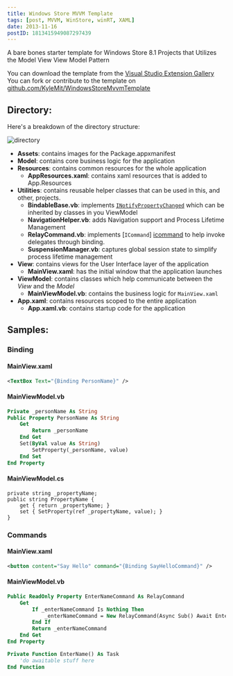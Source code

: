 ```yaml
---
title: Windows Store MVVM Template
tags: [post, MVVM, WinStore, winRT, XAML]
date: 2013-11-16
postID: 1813415949087297439
---
```


A bare bones starter template for Windows Store 8.1 Projects that Utilizes the Model View View Model Pattern  

You can download the template from the [Visual Studio Extension Gallery][vs gallery]  
You can fork or contribute to the template on [github.com/KyleMit/WindowsStoreMvvmTemplate][github] 

## Directory:   
Here's a breakdown of the directory structure:

![directory][directory]
  
* **Assets**: contains images for the Package.appxmanifest
* **Model**: contains core business logic for the application
* **Resources**: contains common resources for the whole application
    * **AppResources.xaml**: contains xaml resources that is added to App.Resources
* **Utilities**: contains reusable helper classes that can be used in this, and other, projects.
    * **BindableBase.vb**: implements [`INotifyPropertyChanged`][inpc] which can be inherited by classes in you ViewModel
    * **NavigationHelper.vb**: adds Navigation support and Process Lifetime Management
    * **RelayCommand.vb**: implements [`ICommand`] [icommand] to help invoke delegates through binding.
    * **SuspensionManager.vb**: captures global session state to simplify process lifetime management
* **View**: contains views for the User Interface layer of the application
    * **MainView.xaml**: has the initial window that the application launches
* **ViewModel**: contains classes which help communicate between the *View* and the *Model*
    * **MainViewModel.vb**: contains the business logic for `MainView.xaml`
* **App.xaml**: contains resources scoped to the entire application
    * **App.xaml.vb**: contains startup code for the application

## Samples:

### Binding

#### MainView.xaml

```xml
<TextBox Text="{Binding PersonName}" />
```
  
#### MainViewModel.vb

```vb
Private _personName As String
Public Property PersonName As String
    Get
        Return _personName
    End Get
    Set(ByVal value As String)
        SetProperty(_personName, value)
    End Set
End Property
```

#### MainViewModel.cs
```
private string _propertyName;
public string PropertyName {
    get { return _propertyName; }
    set { SetProperty(ref _propertyName, value); }
}
```


### Commands

#### MainView.xaml

```xml
<button content="Say Hello" command="{Binding SayHelloCommand}" />
```
  
#### MainViewModel.vb

```vb
Public ReadOnly Property EnterNameCommand As RelayCommand
    Get
        If _enterNameCommand Is Nothing Then
            _enterNameCommand = New RelayCommand(Async Sub() Await EnterName())
        End If
        Return _enterNameCommand
    End Get
End Property

Private Function EnterName() As Task
    'do awaitable stuff here
End Function
```

[vs gallery]: http://visualstudiogallery.msdn.microsoft.com/9ef94ec6-3378-45b9-908c-cff703d2b901
[github]: https://github.com/KyleMit/WindowsStoreMvvmTemplate
[inpc]: http://msdn.microsoft.com/en-us/library/system.componentmodel.inotifypropertychanged(v=vs.110).aspx
[icommand]: http://msdn.microsoft.com/en-us/library/system.windows.input.icommand(v=vs.110).aspx
[directory]: https://i.imgur.com/IEz8jLj.png
